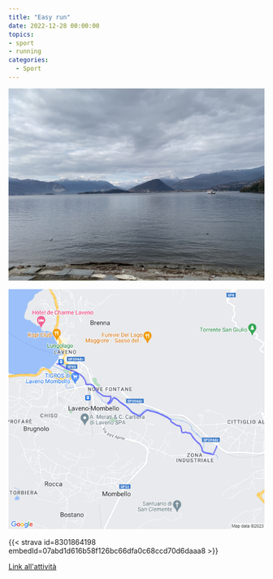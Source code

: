 ```yaml
---
title: "Easy run"
date: 2022-12-28 00:00:00
topics:
- sport
- running
categories:
  - Sport
---
```


![](images/IMG_1074.jpg)

![](images/20221228-activity-map.png)

{{< strava id=8301864198 embedId=07abd1d616b58f126bc66dfa0c68ccd70d6daaa8 >}}

[Link all'attività](https://strava.com/activities/8301864198)
